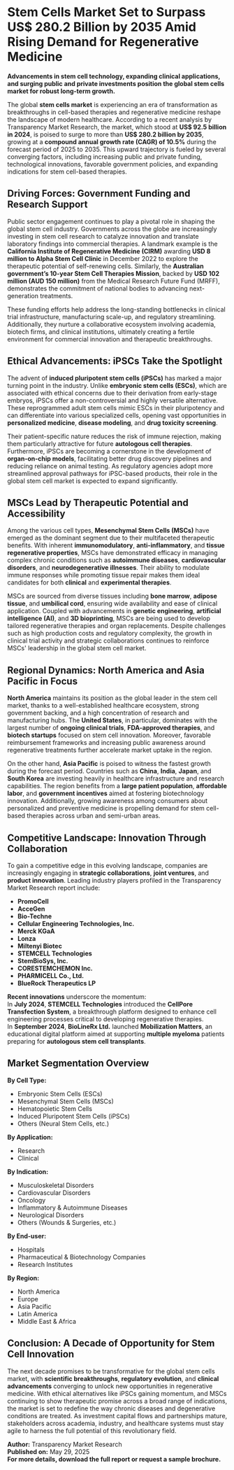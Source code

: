 # Stem Cells Market Set to Surpass US$ 280.2 Billion by 2035 Amid Rising Demand for Regenerative Medicine

**Advancements in stem cell technology, expanding clinical applications, and surging public and private investments position the global stem cells market for robust long-term growth.**

The global **stem cells market** is experiencing an era of transformation as breakthroughs in cell-based therapies and regenerative medicine reshape the landscape of modern healthcare. According to a recent analysis by Transparency Market Research, the market, which stood at **US$ 92.5 billion in 2024**, is poised to surge to more than **US$ 280.2 billion by 2035**, growing at a **compound annual growth rate (CAGR) of 10.5%** during the forecast period of 2025 to 2035. This upward trajectory is fueled by several converging factors, including increasing public and private funding, technological innovations, favorable government policies, and expanding indications for stem cell-based therapies.

## Driving Forces: Government Funding and Research Support

Public sector engagement continues to play a pivotal role in shaping the global stem cell industry. Governments across the globe are increasingly investing in stem cell research to catalyze innovation and translate laboratory findings into commercial therapies. A landmark example is the **California Institute of Regenerative Medicine (CIRM)** awarding **USD 8 million to Alpha Stem Cell Clinic** in December 2022 to explore the therapeutic potential of self-renewing cells. Similarly, the **Australian government’s 10-year Stem Cell Therapies Mission**, backed by **USD 102 million (AUD 150 million)** from the Medical Research Future Fund (MRFF), demonstrates the commitment of national bodies to advancing next-generation treatments.

These funding efforts help address the long-standing bottlenecks in clinical trial infrastructure, manufacturing scale-up, and regulatory streamlining. Additionally, they nurture a collaborative ecosystem involving academia, biotech firms, and clinical institutions, ultimately creating a fertile environment for commercial innovation and therapeutic breakthroughs.

## Ethical Advancements: iPSCs Take the Spotlight

The advent of **induced pluripotent stem cells (iPSCs)** has marked a major turning point in the industry. Unlike **embryonic stem cells (ESCs)**, which are associated with ethical concerns due to their derivation from early-stage embryos, iPSCs offer a non-controversial and highly versatile alternative. These reprogrammed adult stem cells mimic ESCs in their pluripotency and can differentiate into various specialized cells, opening vast opportunities in **personalized medicine**, **disease modeling**, and **drug toxicity screening**.

Their patient-specific nature reduces the risk of immune rejection, making them particularly attractive for future **autologous cell therapies**. Furthermore, iPSCs are becoming a cornerstone in the development of **organ-on-chip models**, facilitating better drug discovery pipelines and reducing reliance on animal testing. As regulatory agencies adopt more streamlined approval pathways for iPSC-based products, their role in the global stem cell market is expected to expand significantly.

## MSCs Lead by Therapeutic Potential and Accessibility

Among the various cell types, **Mesenchymal Stem Cells (MSCs)** have emerged as the dominant segment due to their multifaceted therapeutic benefits. With inherent **immunomodulatory**, **anti-inflammatory**, and **tissue regenerative properties**, MSCs have demonstrated efficacy in managing complex chronic conditions such as **autoimmune diseases**, **cardiovascular disorders**, and **neurodegenerative illnesses**. Their ability to modulate immune responses while promoting tissue repair makes them ideal candidates for both **clinical** and **experimental therapies**.

MSCs are sourced from diverse tissues including **bone marrow**, **adipose tissue**, and **umbilical cord**, ensuring wide availability and ease of clinical application. Coupled with advancements in **genetic engineering**, **artificial intelligence (AI)**, and **3D bioprinting**, MSCs are being used to develop tailored regenerative therapies and organ replacements. Despite challenges such as high production costs and regulatory complexity, the growth in clinical trial activity and strategic collaborations continues to reinforce MSCs' leadership in the global stem cell market.

## Regional Dynamics: North America and Asia Pacific in Focus

**North America** maintains its position as the global leader in the stem cell market, thanks to a well-established healthcare ecosystem, strong government backing, and a high concentration of research and manufacturing hubs. The **United States**, in particular, dominates with the largest number of **ongoing clinical trials**, **FDA-approved therapies**, and **biotech startups** focused on stem cell innovation. Moreover, favorable reimbursement frameworks and increasing public awareness around regenerative treatments further accelerate market uptake in the region.

On the other hand, **Asia Pacific** is poised to witness the fastest growth during the forecast period. Countries such as **China**, **India**, **Japan**, and **South Korea** are investing heavily in healthcare infrastructure and research capabilities. The region benefits from a **large patient population**, **affordable labor**, and **government incentives** aimed at fostering biotechnology innovation. Additionally, growing awareness among consumers about personalized and preventive medicine is propelling demand for stem cell-based therapies across urban and semi-urban areas.

## Competitive Landscape: Innovation Through Collaboration

To gain a competitive edge in this evolving landscape, companies are increasingly engaging in **strategic collaborations**, **joint ventures**, and **product innovation**. Leading industry players profiled in the Transparency Market Research report include:

- **PromoCell**
- **AcceGen**
- **Bio-Techne**
- **Cellular Engineering Technologies, Inc.**
- **Merck KGaA**
- **Lonza**
- **Miltenyi Biotec**
- **STEMCELL Technologies**
- **StemBioSys, Inc.**
- **CORESTEMCHEMON Inc.**
- **PHARMICELL Co., Ltd.**
- **BlueRock Therapeutics LP**

**Recent innovations** underscore the momentum:  
In **July 2024**, **STEMCELL Technologies** introduced the **CellPore Transfection System**, a breakthrough platform designed to enhance cell engineering processes critical to developing regenerative therapies.  
In **September 2024**, **BioLineRx Ltd.** launched **Mobilization Matters**, an educational digital platform aimed at supporting **multiple myeloma** patients preparing for **autologous stem cell transplants**.

## Market Segmentation Overview

**By Cell Type:**
- Embryonic Stem Cells (ESCs)
- Mesenchymal Stem Cells (MSCs)
- Hematopoietic Stem Cells
- Induced Pluripotent Stem Cells (iPSCs)
- Others (Neural Stem Cells, etc.)

**By Application:**
- Research
- Clinical

**By Indication:**
- Musculoskeletal Disorders
- Cardiovascular Disorders
- Oncology
- Inflammatory & Autoimmune Diseases
- Neurological Disorders
- Others (Wounds & Surgeries, etc.)

**By End-user:**
- Hospitals
- Pharmaceutical & Biotechnology Companies
- Research Institutes

**By Region:**
- North America
- Europe
- Asia Pacific
- Latin America
- Middle East & Africa

## Conclusion: A Decade of Opportunity for Stem Cell Innovation

The next decade promises to be transformative for the global stem cells market, with **scientific breakthroughs**, **regulatory evolution**, and **clinical advancements** converging to unlock new opportunities in regenerative medicine. With ethical alternatives like iPSCs gaining momentum, and MSCs continuing to show therapeutic promise across a broad range of indications, the market is set to redefine the way chronic diseases and degenerative conditions are treated. As investment capital flows and partnerships mature, stakeholders across academia, industry, and healthcare systems must stay agile to harness the full potential of this revolutionary field.

**Author:** Transparency Market Research  
**Published on:** May 29, 2025  
**For more details, download the full report or request a sample brochure.**